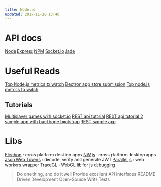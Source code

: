 ```yaml
---
title: Node.js
updated: 2015-11-20 13:40
---
```


# API docs

[Node](https://nodejs.org/api/)
[Express](http://expressjs.com/4x/api.html)
[NPM](https://www.npmjs.com/)
[Socket.io](http://socket.io/docs/)
[Jade](http://jade-lang.com/api/)

# Useful Reads

[Top Node.js metrics to watch](https://www.oreilly.com/ideas/top-nodejs-metrics-to-watch)
[Electron app store submission](http://electron.atom.io/docs/latest/tutorial/mac-app-store-submission-guide/)
[Top node.js metrics to watch](https://www.oreilly.com/ideas/top-nodejs-metrics-to-watch)

## Tutorials

[Multiplayer games with socket.io](http://modernweb.com/2013/09/30/building-multiplayer-games-with-node-js-and-socket-io/)
[REST api tutorial](http://webapplog.com/express-js-4-node-js-and-mongodb-rest-api-tutorial/)
[REST api tutorial 2](http://coenraets.org/blog/2012/10/creating-a-rest-api-using-node-js-express-and-mongodb/)
[sample app with backbone bootstrap](http://coenraets.org/blog/2013/04/sample-application-with-backbone-js-and-twitter-bootstrap-updated-and-improved/)
[REST sample app](https://github.com/ccoenraets/directory-rest-nodejs)

# Libs

[Electron](http://electron.atom.io/docs/latest/) : cross platform desktop apps
[NW.js](http://nwjs.io/) : cross platform desktop apps
[Json Web Tokens](http://jwt.io/) : decode, verify and generate JWT
[Parallel.js](http://adambom.github.io/parallel.js/) : web workers wrapper
[TraceGL](https://remysharp.com/2013/05/13/tracegl-for-javascript-debugging) : WebGL lib for js debugging

> Do one thing, and do it well
Provide excellent API interfaces
README Driven Development
Open-Source
Write Tests
